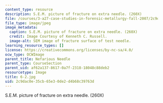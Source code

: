 ```yaml
---
content_type: resource
description: S.E.M. picture of fracture on extra needle. (260X)
file: /courses/3-a27-case-studies-in-forensic-metallurgy-fall-2007/2c9dac0e35cb65e30de2d4b68c39763d_6-2.jpg
file_type: image/jpeg
image_metadata:
  caption: S.E.M. picture of fracture on extra needle. (260X)
  credit: Image Courtesy of Kenneth C. Russell.
  image-alt: SEM image of fracture surface of test needle.
learning_resource_types: []
license: https://creativecommons.org/licenses/by-nc-sa/4.0/
ocw_type: OCWImage
parent_title: Nefarious Needle
parent_type: CourseSection
parent_uid: af62a137-8617-0a7f-2318-18048c88deb2
resourcetype: Image
title: 6-2.jpg
uid: 2c9dac0e-35cb-65e3-0de2-d4b68c39763d
---
```

S.E.M. picture of fracture on extra needle. (260X)